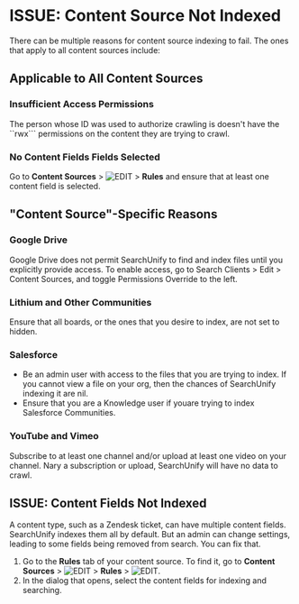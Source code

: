 # ISSUE: Content Source Not Indexed 
There can be multiple reasons for content source indexing to fail. The ones that apply to all content sources include:

## Applicable to All Content Sources

### Insufficient Access Permissions 
The person whose ID was used to authorize crawling is doesn't have the ``rwx``` permissions on the content they are trying to crawl.
### No Content Fields Fields Selected
Go to **Content Sources** > ![EDIT](https://docs.searchunify.com/Content/Resources-Mamba20/Images/Icons/edit-tuning.png) > **Rules** and ensure that at least one content field is selected.

## "Content Source"-Specific Reasons

### Google Drive
Google Drive does not permit SearchUnify to find and index files until you explicitly provide access. To enable access, go to Search Clients > Edit > Content Sources, and toggle Permissions Override to the left.

### Lithium and Other Communities 
Ensure that all boards, or the ones that you desire to index, are not set to hidden.

### Salesforce
- Be an admin user with access to the files that you are trying to index. If you cannot view a file on your org, then the chances of SearchUnify indexing it are nil.
- Ensure that you are a Knowledge user if youare trying to index Salesforce Communities.

### YouTube and Vimeo
Subscribe to at least one channel and/or upload at least one video on your channel. Nary a subscription or upload, SearchUnify will have no data to crawl.

## ISSUE: Content Fields Not Indexed
A content type, such as a Zendesk ticket, can have multiple content fields. SearchUnify indexes them all by default. But an admin can change settings, leading to some fields being removed from search. You can fix that.
1. Go to the **Rules** tab of your content source. To find it, go to **Content Sources** > ![EDIT](https://docs.searchunify.com/Content/Resources-Mamba20/Images/Icons/edit-tuning.png) > **Rules** > ![EDIT](https://docs.searchunify.com/Content/Resources-Mamba20/Images/Icons/edit-tuning.png). 
2. In the dialog that opens, select the content fields for indexing and searching.
